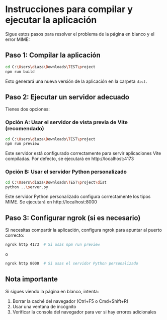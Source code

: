 # Instrucciones para compilar y ejecutar la aplicación

Sigue estos pasos para resolver el problema de la página en blanco y el error MIME:

## Paso 1: Compilar la aplicación

```bash
cd C:\Users\diaza\Downloads\TEST\project
npm run build
```

Esto generará una nueva versión de la aplicación en la carpeta `dist`.

## Paso 2: Ejecutar un servidor adecuado

Tienes dos opciones:

### Opción A: Usar el servidor de vista previa de Vite (recomendado)

```bash
cd C:\Users\diaza\Downloads\TEST\project
npm run preview
```

Este servidor está configurado correctamente para servir aplicaciones Vite compiladas.
Por defecto, se ejecutará en http://localhost:4173

### Opción B: Usar el servidor Python personalizado

```bash
cd C:\Users\diaza\Downloads\TEST\project\dist
python ..\server.py
```

Este servidor Python personalizado configura correctamente los tipos MIME.
Se ejecutará en http://localhost:8000

## Paso 3: Configurar ngrok (si es necesario)

Si necesitas compartir la aplicación, configura ngrok para apuntar al puerto correcto:

```bash
ngrok http 4173  # Si usas npm run preview
```

o

```bash
ngrok http 8000  # Si usas el servidor Python personalizado
```

## Nota importante

Si sigues viendo la página en blanco, intenta:
1. Borrar la caché del navegador (Ctrl+F5 o Cmd+Shift+R)
2. Usar una ventana de incógnito
3. Verificar la consola del navegador para ver si hay errores adicionales
